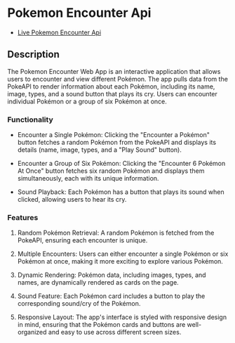 # Pokemon Encounter Api

- [Live Pokemon Encounter Api](https://pokemon-encounters-api.netlify.app/)

## Description

The Pokemon Encounter Web App is an interactive application that allows users to encounter and view different Pokémon. The app pulls data from the PokeAPI to render information about each Pokémon, including its name, image, types, and a sound button that plays its cry. Users can encounter individual Pokémon or a group of six Pokémon at once.

### Functionality

- Encounter a Single Pokémon: Clicking the "Encounter a Pokémon" button fetches a random Pokémon from the PokeAPI and displays its details (name, image, types, and a "Play Sound" button).

- Encounter a Group of Six Pokémon: Clicking the "Encounter 6 Pokémon At Once" button fetches six random Pokémon and displays them simultaneously, each with its unique information.

- Sound Playback: Each Pokémon has a button that plays its sound when clicked, allowing users to hear its cry.

### Features

1.  Random Pokémon Retrieval: A random Pokémon is fetched from the PokeAPI, ensuring each encounter is unique.

2.  Multiple Encounters: Users can either encounter a single Pokémon or six Pokémon at once, making it more exciting to explore various Pokémon.

3.  Dynamic Rendering: Pokémon data, including images, types, and names, are dynamically rendered as cards on the page.

4.  Sound Feature: Each Pokémon card includes a button to play the corresponding sound/cry of the Pokémon.

5.  Responsive Layout: The app's interface is styled with responsive design in mind, ensuring that the Pokémon cards and buttons are well-organized and easy to use across different screen sizes.
